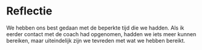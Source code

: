 # Reflectie

We hebben ons best gedaan met de beperkte tijd die we hadden. Als ik eerder contact met de coach had opgenomen, hadden we iets meer kunnen bereiken, maar uiteindelijk zijn we tevreden met wat we hebben bereikt.
